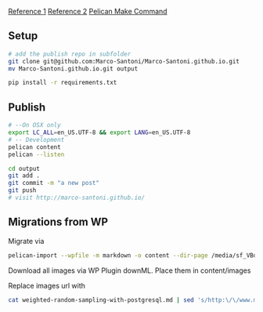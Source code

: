 [Reference 1](https://fedoramagazine.org/make-github-pages-blog-with-pelican/)
[Reference 2](http://mathamy.com/migrating-to-github-pages-using-pelican.html)
[Pelican Make Command](https://github.com/getpelican/pelican-blog/blob/master/Makefile)

## Setup

```bash
# add the publish repo in subfolder
git clone git@github.com:Marco-Santoni/Marco-Santoni.github.io.git
mv Marco-Santoni.github.io.git output

pip install -r requirements.txt
```

## Publish

```bash
# --On OSX only
export LC_ALL=en_US.UTF-8 && export LANG=en_US.UTF-8
# -- Development
pelican content
pelican --listen

cd output
git add .
git commit -m "a new post"
git push
# visit http://marco-santoni.github.io/
```

## Migrations from WP

Migrate via

```bash
pelican-import --wpfile -m markdown -o content --dir-page /media/sf_VBoxShare/marcosantoni.wordpress.2016-08-24.xml
```

Download all images via WP Plugin downML. Place them in content/images

Replace images url with

```bash
cat weighted-random-sampling-with-postgresql.md | sed 's/http:\/\/www.marco.*2016\/[0-9][0-9]\//\{filename\}\/images\//' > weighted-random-sampling-with-postgresql_01.md
```
